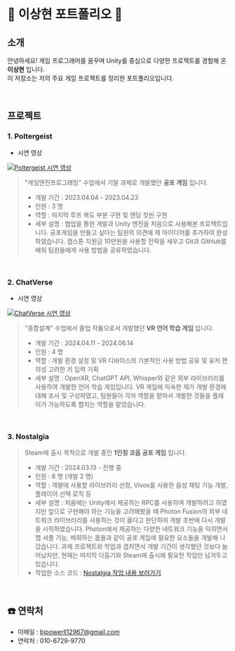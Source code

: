 # 🎉 이상현 포트폴리오 🎊

## 소개

안녕하세요! 게임 프로그래머를 꿈꾸며 Unity를 중심으로 다양한 프로젝트를 경험해 온 **이상현** 입니다.  
이 저장소는 저의 주요 게임 프로젝트를 정리한 포트폴리오입니다.

<br />

## 프로젝트 

### 1. Poltergeist

- 시연 영상

[![Poltergeist 시연 영상](http://img.youtube.com/vi/kya90ARwjOg/0.jpg)](https://youtu.be/kya90ARwjOg?si=WzevZFWCS2DRFkpz)

> "게임엔진프로그래밍" 수업에서 기말 과제로 개발했던 **공포 게임** 입니다.
> - 개발 기간 : 2023.04.04 - 2023.04.23
> - 인원 : 3 명
> - 역할 : 마지막 루프 복도 부분 구현 및 엔딩 컷씬 구현
> - 세부 설명 : 협업을 통한 개발과 Unity 엔진을 처음으로 사용해본 프로젝트입니다. 공포게임을 만들고 싶다는 팀원의 의견에 제 아이디어를 추가하여 완성하였습니다. 캡스톤 지원금 10만원을 사용할 전략을 세우고 Git과 GitHub를 배워 팀원들에게 사용 방법을 공유하였습니다. 

<br />

### 2. ChatVerse

- 시연 영상

[![ChatVerse 시연 영상](http://img.youtube.com/vi/GkrS3WRfnYE/0.jpg)](https://youtu.be/GkrS3WRfnYE)

> "종합설계" 수업에서 졸업 작품으로서 개발했던 **VR 언어 학습 게임** 입니다.
> - 개발 기간 : 2024.04.11 - 2024.06.14
> - 인원 : 4 명
> - 역할 : 개발 환경 설정 및 VR 디바이스의 기본적인 사용 방법 공유 및 유저 편의성 고려한 키 입력 기획
> - 세부 설명 : OpenXR, ChatGPT API, Whisper와 같은 외부 라이브러리를 사용하여 개발한 언어 학습 게임입니다. VR 게임에 익숙한 제가 개발 환경에 대해 조사 및 구성하였고, 팀원들이 각자 역할을 맡아서 개발한 것들을 플레이가 가능하도록 합치는 역할을 맡았습니다.

<br />

### 3. Nostalgia

> Steam에 출시 목적으로 개발 중인 **1인칭 코옵 공포 게임** 입니다.
> - 개발 기간 : 2024.03.13 - 진행 중
> - 인원 : 6 명 (개발 2 명)
> - 역할 : 개발에 사용할 라이브러리 선정, Vivox를 사용한 음성 채팅 기능 개발, 플레이어 선택 로직 등
> - 세부 설명 : 처음에는 Unity에서 제공하는 RPC를 사용하여 개발하려고 하였지만 앞으로 구현해야 하는 기능을 고려해봤을 때 Photon Fusion의 외부 네트워크 라이브러리를 사용하는 것이 옳다고 판단하여 개발 초반에 다시 개발을 시작하였습니다. Photon에서 제공하는 다양한 네트워크 기능을 익히면서 맵 셔플 기능, 배회하는 몹들과 같이 공포 게임에 필요한 요소들을 개발해 나갔습니다. 과제 프로젝트와 학업과 겹치면서 개발 기간이 생각했던 것보다 늘어났지만, 현재는 마지막 다듬기와 Steam에 출시에 필요한 작업만 남겨두고 있습니다.
> - 작업한 소스 코드 : [Nostalgia 작업 내용 보러가기](./Projects/Nostalgia/Nostalgia.md)

<br />

## ☎️ 연락처

- 이메일 : bjpowerll12967@gmail.com
- 연락처 : 010-6729-9770


